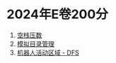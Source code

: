 # 2024年E卷200分

1. [空栈压数](push-numbers-into-stack/index.md)
2. [模拟目录管理](filesystem/index.md)
3. [机器人活动区域 - DFS](moving-area-of-robot/index.md)
